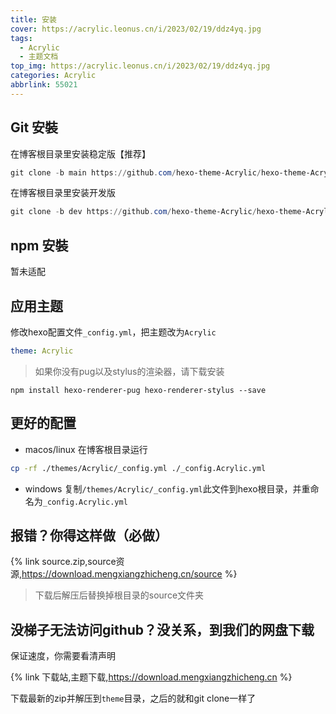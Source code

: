 ```yaml
---
title: 安装
cover: https://acrylic.leonus.cn/i/2023/02/19/ddz4yq.jpg
tags:
  - Acrylic
  - 主题文档
top_img: https://acrylic.leonus.cn/i/2023/02/19/ddz4yq.jpg
categories: Acrylic
abbrlink: 55021
---
```

## Git 安裝
在博客根目录里安装稳定版【推荐】

```powershell
git clone -b main https://github.com/hexo-theme-Acrylic/hexo-theme-Acrylic.git themes/Acrylic
```

在博客根目录里安装开发版

```powershell
git clone -b dev https://github.com/hexo-theme-Acrylic/hexo-theme-Acrylic.git themes/Acrylic
```

## npm 安裝

暂未适配

## 应用主题

修改hexo配置文件`_config.yml`，把主题改为`Acrylic`

```yml
theme: Acrylic
```

>如果你没有pug以及stylus的渲染器，请下载安装

```shell
npm install hexo-renderer-pug hexo-renderer-stylus --save
```

## 更好的配置
- macos/linux
在博客根目录运行
```bash
cp -rf ./themes/Acrylic/_config.yml ./_config.Acrylic.yml
```
- windows
复制```/themes/Acrylic/_config.yml```此文件到hexo根目录，并重命名为```_config.Acrylic.yml```

## 报错？你得这样做（必做）
{% link source.zip,source资源,https://download.mengxiangzhicheng.cn/source %}
> 下载后解压后替换掉根目录的source文件夹

## 没梯子无法访问github？没关系，到我们的网盘下载
保证速度，你需要看清声明

{% link 下载站,主题下载,https://download.mengxiangzhicheng.cn %}

下载最新的zip并解压到```theme```目录，之后的就和git clone一样了